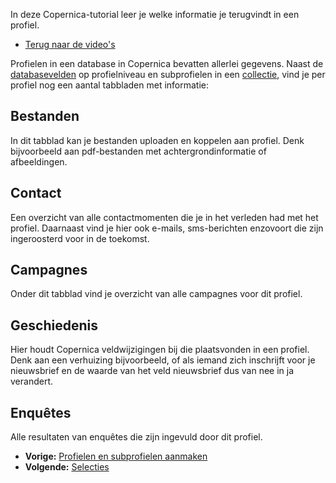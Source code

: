 In deze Copernica-tutorial leer je welke informatie je terugvindt in een
profiel.

-   [Terug naar de video's](./videos.md "Video's")

Profielen in een database in Copernica bevatten allerlei gegevens. Naast
de
[databasevelden](./profiles-adding-database-fields.md)
op profielniveau en subprofielen in een
[collectie](./profielen-collectie-aanmaken.md),
vind je per profiel nog een aantal tabbladen met informatie:

Bestanden
---------

In dit tabblad kan je bestanden uploaden en koppelen aan profiel. Denk
bijvoorbeeld aan pdf-bestanden met achtergrondinformatie of
afbeeldingen.

Contact
-------

Een overzicht van alle contactmomenten die je in het verleden had met
het profiel. Daarnaast vind je hier ook e-mails, sms-berichten enzovoort
die zijn ingeroosterd voor in de toekomst.

Campagnes
---------

Onder dit tabblad vind je overzicht van alle campagnes voor dit profiel.

Geschiedenis
------------

Hier houdt Copernica veldwijzigingen bij die plaatsvonden in een
profiel. Denk aan een verhuizing bijvoorbeeld, of als iemand zich
inschrijft voor je nieuwsbrief en de waarde van het veld nieuwsbrief dus
van nee in ja verandert.

Enquêtes
--------

Alle resultaten van enquêtes die zijn ingevuld door dit profiel.

-   **Vorige:** [Profielen en subprofielen
    aanmaken](./profielen-profielen-en-subprofielen-aanmaken.md "Profielen: Profielen en subprofielen aanmaken")
-   **Volgende:** [Selecties](./profielen-selecties.md "Profielen: Selecties")

